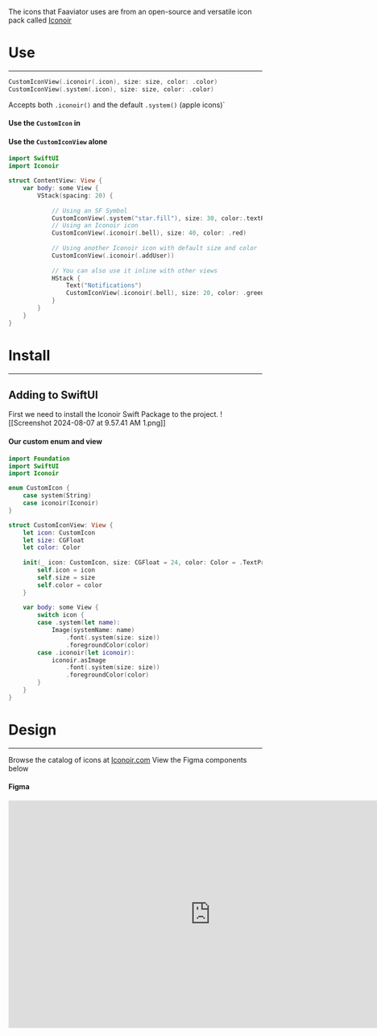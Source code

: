 The icons that Faaviator uses are from an open-source and versatile icon pack called [Iconoir](https://Iconoir.com)
# Use
---
```swift
CustomIconView(.iconoir(.icon), size: size, color: .color)
CustomIconView(.system(.icon), size: size, color: .color)
```
Accepts both `.iconoir()` and the default `.system()` (apple icons)`

#### Use the `CustomIcon` in 
#### Use the `CustomIconView` alone
```swift title="Swift"
import SwiftUI  
import Iconoir

struct ContentView: View {  
    var body: some View {  
        VStack(spacing: 20) {
          
            // Using an SF Symbol
            CustomIconView(.system("star.fill"), size: 30, color:.textPrimary)            
            // Using an Iconoir icon  
            CustomIconView(.iconoir(.bell), size: 40, color: .red)            
            
            // Using another Iconoir icon with default size and color  
            CustomIconView(.iconoir(.addUser))            
            
            // You can also use it inline with other views  
            HStack {  
                Text("Notifications")  
                CustomIconView(.iconoir(.bell), size: 20, color: .green)  
            }  
        }  
    }  
}
```
# Install
---
## Adding to SwiftUI

First we need to install the Iconoir Swift Package to the project. 
![[Screenshot 2024-08-07 at 9.57.41 AM 1.png]]

#### Our custom enum and view
``` swift title="Icons+Iconoir.swift"
import Foundation
import SwiftUI
import Iconoir

enum CustomIcon {
    case system(String)
    case iconoir(Iconoir)
}

struct CustomIconView: View {
    let icon: CustomIcon
    let size: CGFloat
    let color: Color
    
    init(_ icon: CustomIcon, size: CGFloat = 24, color: Color = .TextPrimary) {
        self.icon = icon
        self.size = size
        self.color = color
    }
    
    var body: some View {
        switch icon {
        case .system(let name):
            Image(systemName: name)
                .font(.system(size: size))
                .foregroundColor(color)
        case .iconoir(let iconoir):
            iconoir.asImage
                .font(.system(size: size))
                .foregroundColor(color)
        }
    }
}
```


# Design
---
Browse the catalog of icons at [Iconoir.com](https://iconoir.com)
View the Figma components below
#### Figma
<iframe style="border: 1px solid rgba(0, 0, 0, 0.1);" width="800" height="450" src="https://www.figma.com/embed?embed_host=share&url=https%3A%2F%2Fwww.figma.com%2Fdesign%2FYdYApHlAjaKaJwv7ogVBoy%2FFaaviator-Design-System-(v1)%3Fnode-id%3D2738-17578%26t%3D0VKIEGrXKtwZoEbE-1" allowfullscreen></iframe>